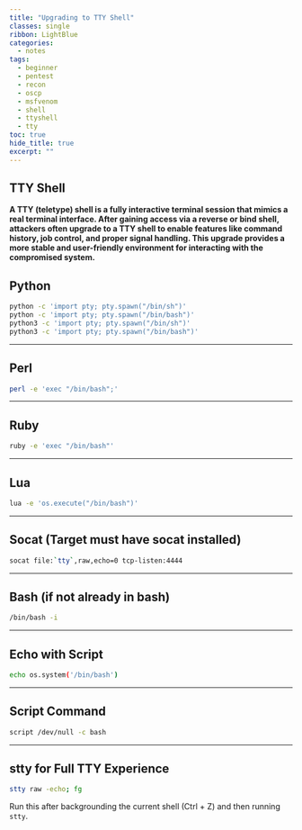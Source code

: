 ```yaml
---
title: "Upgrading to TTY Shell"
classes: single
ribbon: LightBlue
categories:
  - notes
tags:
  - beginner
  - pentest
  - recon
  - oscp
  - msfvenom
  - shell
  - ttyshell
  - tty
toc: true
hide_title: true
excerpt: ""
---
```


## TTY Shell

**A TTY (teletype) shell is a fully interactive terminal session that mimics a real terminal interface. After gaining access via a reverse or bind shell, attackers often upgrade to a TTY shell to enable features like command history, job control, and proper signal handling. This upgrade provides a more stable and user-friendly environment for interacting with the compromised system.**

## Python

```bash
python -c 'import pty; pty.spawn("/bin/sh")'
python -c 'import pty; pty.spawn("/bin/bash")'
python3 -c 'import pty; pty.spawn("/bin/sh")' 
python3 -c 'import pty; pty.spawn("/bin/bash")'
```


---

## Perl

```bash
perl -e 'exec "/bin/bash";'
```

---

## Ruby

```bash
ruby -e 'exec "/bin/bash"'
```

---

## Lua

```bash
lua -e 'os.execute("/bin/bash")'
```

---

## Socat (Target must have socat installed)

```bash
socat file:`tty`,raw,echo=0 tcp-listen:4444
```

---

## Bash (if not already in bash)

```bash
/bin/bash -i
```

---

## Echo with Script

```bash
echo os.system('/bin/bash')
```

---

## Script Command

```bash
script /dev/null -c bash
```

---

## stty for Full TTY Experience

```bash
stty raw -echo; fg
```

Run this after backgrounding the current shell (Ctrl + Z) and then running `stty`.


